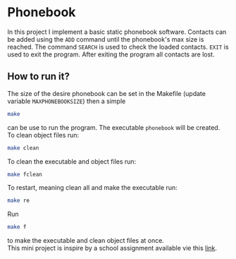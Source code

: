 # Phonebook

In this project I implement a basic static phonebook software. Contacts can be  added using the ```ADD``` command until the phonebook's max size is reached. The command ```SEARCH``` is used to check the loaded contacts. ```EXIT``` is used to exit the program. After exiting the program all contacts are lost.<br>
## How to run it?
The size of the desire phonebook can be set in the Makefile (update variable ```MAXPHONEBOOKSIZE```) then a simple 
```bash
make
```
can be use to run the program. The executable ```phonebook``` will be created.<br> To clean object files run:
```bash
make clean
```
To clean the executable and object files run:
```bash
make fclean
```
To restart, meaning clean all and make the executable run:
```bash
make re
```
Run
```bash
make f
```
to make the executable and clean object files at once.<br>
This mini project is inspire by a school assignment available vie this [link](https://drive.google.com/file/d/1YBU_apkXirqHPc-KdLeXPI-WrlUAWKnl/view?usp=sharing).